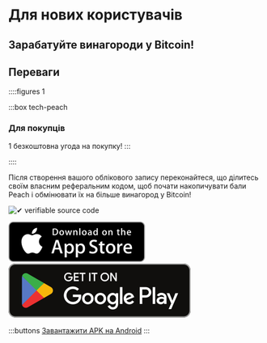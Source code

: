 # Для нових користувачів

## Зарабатуйте винагороди у Bitcoin!

## Переваги

::::figures 1

:::box tech-peach

### Для покупців

1 безкоштовна угода на покупку!
:::

::::

Після створення вашого облікового запису переконайтеся, що ділитесь своїм власним реферальним кодом, щоб почати накопичувати бали Peach і обмінювати їх на більше винагород у Bitcoin!

<div class="inner-wrap">

![✔ verifiable source code](/img/phones.png)

<div>
  <div class="md:flex items-center justify-center">
    <a href="https://testflight.apple.com/join/wfSPFEWG"><img class="h-180px md:h-90px" src="/img/home/download-on-the-app-store.svg" alt="Download Bitcoin app on the App Store without KYC verification"></a>
    <a class="md:ml-4" href="https://play.google.com/store/apps/details?id=com.peachbitcoin.peach.mainnet"><img class="h-180px md:h-90px" src="/img/home/get-it-on-google-play.svg" alt="Get Bitcoin app on Google Play store without ID verification"></a>
  </div>

:::buttons
[Завантажити APK на Android](/uk/apk/)
:::

</div>

</div>
